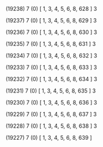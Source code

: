 (19238) 7 (0) [ 1, 3, 4, 5, 6, 8, 628 ] 3 


(19237) 7 (0) [ 1, 3, 4, 5, 6, 8, 629 ] 3 


(19236) 7 (0) [ 1, 3, 4, 5, 6, 8, 630 ] 3 


(19235) 7 (0) [ 1, 3, 4, 5, 6, 8, 631 ] 3 


(19234) 7 (0) [ 1, 3, 4, 5, 6, 8, 632 ] 3 


(19233) 7 (0) [ 1, 3, 4, 5, 6, 8, 633 ] 3 


(19232) 7 (0) [ 1, 3, 4, 5, 6, 8, 634 ] 3 


(19231) 7 (0) [ 1, 3, 4, 5, 6, 8, 635 ] 3 


(19230) 7 (0) [ 1, 3, 4, 5, 6, 8, 636 ] 3 


(19229) 7 (0) [ 1, 3, 4, 5, 6, 8, 637 ] 3 


(19228) 7 (0) [ 1, 3, 4, 5, 6, 8, 638 ] 3 


(19227) 7 (0) [ 1, 3, 4, 5, 6, 8, 639 ]  

